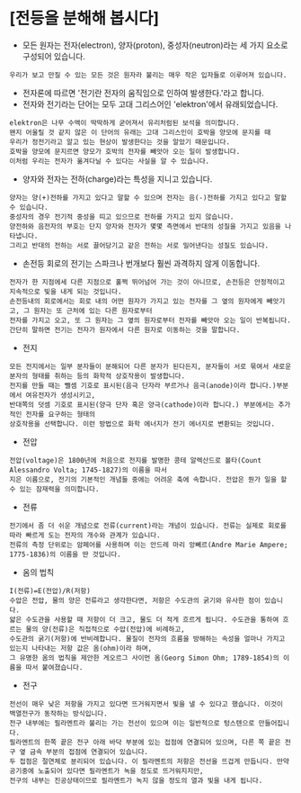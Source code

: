 [전등을 분해해 봅시다]
======================
* 모든 원자는 전자(electron), 양자(proton), 중성자(neutron)라는 세 가지 요소로 구성되어 있습니다.
```
우리가 보고 만질 수 있는 모든 것은 원자라 불리는 매우 작은 입자들로 이루어져 있습니다.
```
* 전자론에 따르면 '전기란 전자의 움직임으로 인하여 발생한다.'라고 합니다.
* 전자와 전기라는 단어는 모두 고대 그리스어인 'elektron'에서 유래되었습니다.
```
elektron은 나무 수액이 딱딱하게 굳어져서 유리처럼된 보석을 의미합니다.
왠지 어울릴 것 같지 않은 이 단어의 유래는 고대 그리스인이 호박을 양모에 문지를 때
우리가 정전기라고 알고 있는 현상이 발생한다는 것을 알았기 때문입니다.
호박을 양모에 문지르면 양모가 호박의 전자를 빼앗아 오는 일이 발생합니다.
이처럼 우리는 전자가 옮겨다닐 수 있다는 사실을 알 수 있습니다.
```
* 양자와 전자는 전하(charge)라는 특성을 지니고 있습니다.
```
양자는 양(+)전하를 가지고 있다고 말할 수 있으며 전자는 음(-)전하를 가지고 있다고 말할 수 있습니다.
중성자의 경우 전기적 중성을 띠고 있으므로 전하를 가지고 있지 않습니다.
양전하와 음전자의 부호는 단지 양자와 전자가 몇몇 측면에서 반대의 성질을 가지고 있음을 나타냅니다.
그리고 반대의 전하는 서로 끌어당기고 같은 전하는 서로 밀어낸다는 성질도 있습니다.
```
* 손전등 회로의 전기는 스파크나 번개보다 훨씬 과격하지 않게 이동합니다.
```
전자가 한 지점에세 다른 지점으로 훌쩍 뛰어넘어 가는 것이 아니므로, 손전등은 안정적이고 지속적으로 빛을 내게 되는 것입니다.
손전등내의 회로에서는 회로 내의 어떤 원자가 가지고 있는 전자를 그 옆의 원자에게 빼앗기고, 그 원자는 또 근처에 있는 다른 원자로부터
전자를 가지고 오고, 또 그 원자는 그 옆의 원자로부터 전자를 빼앗아 오는 일이 반복됩니다.
간단히 말하면 전기는 전자가 원자에서 다른 원자로 이동하는 것을 말합니다.
```
* 전지
```
모든 전지에서는 일부 분자들이 분해되어 다른 분자가 된다든지, 분자들이 서로 묶여서 새로운 분자의 형태를 취하는 등의 화학적 상호작용이 발생합니다.
전지를 만들 때는 뺄셈 기호로 표시된(음극 단자라 부르거나 음극(anode)이라 합니다.)부분에서 여유전자가 생성시키고,
반대쪽의 덧셈 기호로 표시된(양극 단자 혹은 양극(cathode)이라 합니다.) 부분에서는 추가적인 전자를 요구하는 형태의
상호작용을 선택합니다. 이런 방법으로 화학 에너지가 전기 에너지로 변환되는 것입니다.
```
* 전압
```
전압(voltage)은 1800년에 처음으로 전지를 발명한 콩테 알렉산드로 볼타(Count Alessandro Volta; 1745-1827)의 이름을 따서
지은 이름으로, 전기의 기본적인 개념들 중에는 어려운 축에 속합니다. 전압은 뭔가 일을 할 수 있는 잠재력을 의미합니다.
```
* 전류
```
전기에서 좀 더 쉬운 개념으로 전류(current)라는 개념이 있습니다. 전류는 실제로 회로를 따라 빠르게 도는 전자의 개수와 관계가 있습니다.
전류의 측정 단위로는 암페어를 사용하며 이는 안드레 마리 앙뻬르(Andre Marie Ampere; 1775-1836)의 이름을 딴 것입니다.
```
* 옴의 법칙
```
I(전류)=E(전압)/R(저항)
수압은 전압, 물의 양은 전류라고 생각한다면, 저항은 수도관의 굵기와 유사한 점이 있습니다.
얇은 수도관을 사용할 때 저항이 더 크고, 물도 더 적게 흐르게 됩니다. 수도관을 통하여 흐르는 물의 양(전류)은 직접적으로 수압(전압)에 비례하고,
수도관의 굵기(저항)에 반비례합니다. 물질이 전자의 흐름을 방해하는 속성을 얼마나 가지고 있는지 나타내는 저항 값은 옴(ohm)이라 하며,
그 유명한 옴의 법칙을 제안한 게오르그 사이먼 옴(Georg Simon Ohm; 1789-1854)의 이름을 따서 붙여졌습니다.
```
* 전구
```
전선이 매우 낮은 저항을 가지고 있다면 뜨거워지면서 빛을 낼 수 있다고 했습니다. 이것이 백열전구가 동작하는 방식입니다.
전구 내부에는 필라멘트라 불리는 가는 전선이 있으며 이는 일반적으로 텅스텐으로 만들어집니다. 
필라멘트의 한쪽 끝은 전구 아래 바닥 부분에 있는 접점에 연결되어 있으며, 다른 쪽 끝은 전구 옆 금속 부분의 접점에 연결되어 있습니다.
두 접점은 절연체로 분리되어 있습니다. 이 필라멘트의 저항은 전선을 뜨겁게 만듭니다. 만약 공기중에 노출되어 있다면 필라멘트가 녹을 정도로 뜨거워지지만, 
전구의 내부는 진공상태이므로 필라멘트가 녹지 않을 정도의 열과 빛을 내게 됩니다.
```